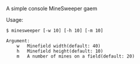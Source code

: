 
A simple console MineSweeper gaem


Usage:
```
$ minesweeper [-w 10] [-h 10] [-m 10]

Argument:
    w   Minefield width(default: 40)
    h   Minefield height(default: 10)
    m   A number of mines on a field(default: 20)